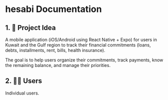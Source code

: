 # hesabi Documentation

## 1. 📌 Project Idea

A mobile application (iOS/Android using React Native + Expo) for users in Kuwait and the Gulf region to track their financial commitments (loans, debts, installments, rent, bills, health insurance).

The goal is to help users organize their commitments, track payments, know the remaining balance, and manage their priorities.

## 2. 🧑‍💻 Users

Individual users.
